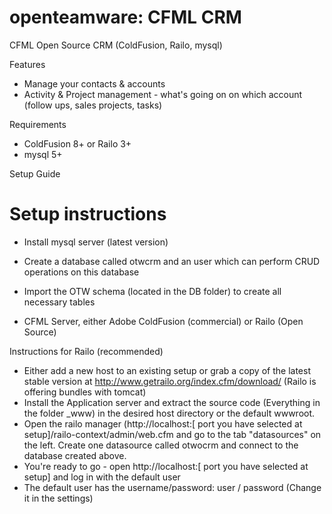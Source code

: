 openteamware: CFML CRM
======================

CFML Open Source CRM (ColdFusion, Railo, mysql)

Features

- Manage your contacts & accounts
- Activity & Project management - what's going on on which account (follow ups, sales projects, tasks)



Requirements

- ColdFusion 8+ or Railo 3+
- mysql 5+

Setup Guide


Setup instructions
==================

- Install mysql server (latest version)
- Create a database called otwcrm and an user which can perform CRUD operations on this database
- Import the OTW schema (located in the DB folder) to create all necessary tables

- CFML Server, either Adobe ColdFusion (commercial) or Railo (Open Source)

Instructions for Railo (recommended)
- Either add a new host to an existing setup or grab a copy of the latest stable version at http://www.getrailo.org/index.cfm/download/ (Railo is offering bundles with tomcat)
- Install the Application server and extract the source code (Everything in the folder _www) in the desired host directory or the default wwwroot.
- Open the railo manager (http://localhost:[ port you have selected at setup]/railo-context/admin/web.cfm and go to the tab "datasources" on the left. Create one datasource called otwocrm and connect to the database created above.
- You're ready to go - open http://localhost:[ port you have selected at setup] and log in with the default user
- The default user has the username/password: user / password (Change it in the settings)
